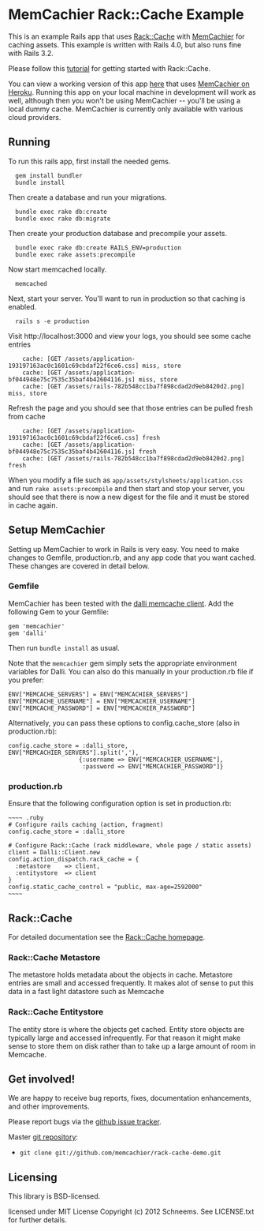 # MemCachier Rack::Cache Example

This is an example Rails app that uses
[Rack::Cache](http://rtomayko.github.io/rack-cache/) with
[MemCachier](http://www.memcachier.com) for caching assets. This
example is written with Rails 4.0, but also runs fine with Rails 3.2.

Please follow this
[tutorial](https://devcenter.heroku.com/articles/rack-cache-memcached-rails31)
for getting started with Rack::Cache.

You can view a working version of this app
[here](http://memcachier-examples-rack.herokuapp.com) that uses
[MemCachier on Heroku](https://addons.heroku.com/memcachier). Running
this app on your local machine in development will work as well,
although then you won't be using MemCachier -- you'll be using a local
dummy cache. MemCachier is currently only available with various cloud
providers.

## Running

To run this rails app, first install the needed gems.

```shell
  gem install bundler
  bundle install
```

Then create a database and run your migrations.

```shell
  bundle exec rake db:create
  bundle exec rake db:migrate
````

Then create your production database and precompile your assets.

```shell
  bundle exec rake db:create RAILS_ENV=production
  bundle exec rake assets:precompile
```

Now start memcached locally.

```shell
  memcached
```

Next, start your server. You'll want to run in production so that
caching is enabled.

```shell
  rails s -e production
```

Visit http://localhost:3000 and view your logs, you should see some cache entries

```shell
    cache: [GET /assets/application-193197163ac0c1601c69cbdaf22f6ce6.css] miss, store
    cache: [GET /assets/application-bf044948e75c7535c35baf4b42604116.js] miss, store
    cache: [GET /assets/rails-782b548cc1ba7f898cdad2d9eb8420d2.png] miss, store
```

Refresh the page and you should see that those entries can be pulled fresh from cache

```shell
    cache: [GET /assets/application-193197163ac0c1601c69cbdaf22f6ce6.css] fresh
    cache: [GET /assets/application-bf044948e75c7535c35baf4b42604116.js] fresh
    cache: [GET /assets/rails-782b548cc1ba7f898cdad2d9eb8420d2.png] fresh
```

When you modify a file such as `app/assets/stylsheets/application.css` and run
`rake assets:precompile` and then start and stop your server, you should see
that there is now a new digest for the file and it must be stored in cache
again.

## Setup MemCachier

Setting up MemCachier to work in Rails is very easy. You need to make
changes to Gemfile, production.rb, and any app code that you want
cached. These changes are covered in detail below.

### Gemfile

MemCachier has been tested with the [dalli memcache
client](https://github.com/mperham/dalli). Add the following Gem to
your Gemfile:

~~~~ .ruby
gem 'memcachier'
gem 'dalli'
~~~~

Then run `bundle install` as usual.

Note that the `memcachier` gem simply sets the appropriate environment
variables for Dalli. You can also do this manually in your
production.rb file if you prefer:

~~~~ .ruby
ENV["MEMCACHE_SERVERS"] = ENV["MEMCACHIER_SERVERS"]
ENV["MEMCACHE_USERNAME"] = ENV["MEMCACHIER_USERNAME"]
ENV["MEMCACHE_PASSWORD"] = ENV["MEMCACHIER_PASSWORD"]
~~~~

Alternatively, you can pass these options to config.cache_store (also
in production.rb):

~~~~ .ruby
config.cache_store = :dalli_store, ENV["MEMCACHIER_SERVERS"].split(','),
                    {:username => ENV["MEMCACHIER_USERNAME"],
                     :password => ENV["MEMCACHIER_PASSWORD"]}
~~~~

### production.rb

Ensure that the following configuration option is set in production.rb:

    ~~~~ .ruby
    # Configure rails caching (action, fragment)
    config.cache_store = :dalli_store
    
    # Configure Rack::Cache (rack middleware, whole page / static assets)
    client = Dalli::Client.new
    config.action_dispatch.rack_cache = {
      :metastore    => client,
      :entitystore  => client
    }
    config.static_cache_control = "public, max-age=2592000"
    ~~~~

## Rack::Cache

For detailed documentation see the [Rack::Cache
homepage](http://rtomayko.github.io/rack-cache/).

### Rack::Cache Metastore

The metastore holds metadata about the objects in cache. Metastore entries are
small and accessed frequently. It makes alot of sense to put this data in a
fast light datastore such as Memcache

### Rack::Cache Entitystore

The entity store is where the objects get cached. Entity store objects are
typically large and accessed infrequently. For that reason it might make sense
to store them on disk rather than to take up a large amount of room in
Memcache.

## Get involved!

We are happy to receive bug reports, fixes, documentation enhancements,
and other improvements.

Please report bugs via the
[github issue tracker](http://github.com/memcachier/rack-cache-demo/issues).

Master [git repository](http://github.com/memcachier/rack-cache-demo):

* `git clone git://github.com/memcachier/rack-cache-demo.git`

## Licensing

This library is BSD-licensed.

licensed under MIT License Copyright (c) 2012 Schneems. See LICENSE.txt for
further details.

